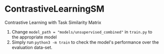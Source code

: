 # ContrastiveLearningSM
Contrastive Learning with Task Similarity Matrix

1. Change `model_path = "models/unsupervised_combined"` in `train.py` to the appropriate model
2. Simply run `python3 -m train` to check the model's performance over the evaluation data-set.
